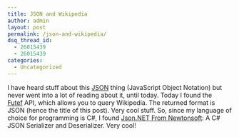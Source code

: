 ```yaml
---
title: JSON and Wikipedia
author: admin
layout: post
permalink: /json-and-wikipedia/
dsq_thread_id:
  - 26015439
  - 26015439
categories:
  - Uncategorized
---
```

I have heard stuff about this [JSON][1] thing (JavaScript Object Notation) but never went into a lot of reading about it, until today. Today I found the [Futef][2]&nbsp;API, which allows you to query Wikipedia. The returned format is JSON (hence the title of this post). Very cool stuff. So, since my language of choice for programming is C#, I found [Json.NET From Newtonsoft][3]: A C# JSON Serializer and Deserializer. Very cool!

 [1]: http://json.org/
 [2]: http://api.futef.com/apidocs.html
 [3]: http://www.newtonsoft.com/products/json/